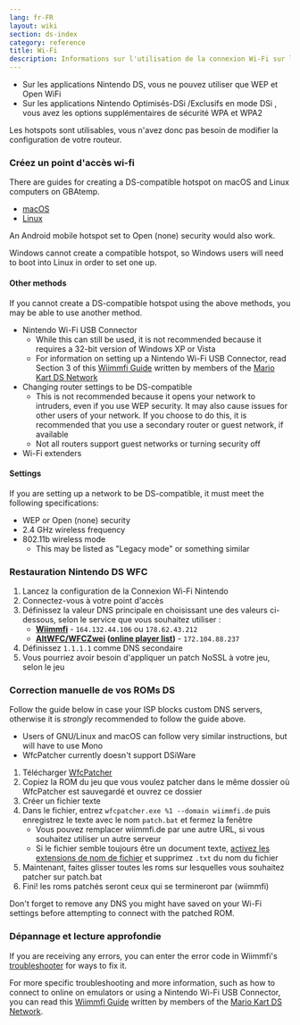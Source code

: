 ```yaml
---
lang: fr-FR
layout: wiki
section: ds-index
category: reference
title: Wi-Fi
description: Informations sur l'utilisation de la connexion Wi-Fi sur la Nintendo DS
---
```


- Sur les applications Nintendo DS, vous ne pouvez utiliser que WEP et Open WiFi
- Sur les applications Nintendo Optimisés-DSi /Exclusifs en mode DSi , vous avez les options supplémentaires de sécurité WPA et WPA2

Les hotspots sont utilisables, vous n'avez donc pas besoin de modifier la configuration de votre routeur.

### Créez un point d'accès wi-fi
There are guides for creating a DS-compatible hotspot on macOS and Linux computers on GBAtemp.
- [macOS](https://gbatemp.net/threads/571658)
- [Linux](https://gbatemp.net/threads/543283)

An Android mobile hotspot set to Open (none) security would also work.

Windows cannot create a compatible hotspot, so Windows users will need to boot into Linux in order to set one up.
#### Other methods
If you cannot create a DS-compatible hotspot using the above methods, you may be able to use another method.
- Nintendo Wi-Fi USB Connector
  - While this can still be used, it is not recommended because it requires a 32-bit version of Windows XP or Vista
  - For information on setting up a Nintendo Wi-Fi USB Connector, read Section 3 of this [Wiimmfi Guide](https://docs.google.com/document/d/1f3PChwQig40UaiPXlh-Gi5CggGiBPzyrpiecLZlT8ZE/edit?usp=sharing) written by members of the [Mario Kart DS Network](https://discord.gg/pa9bea6)
- Changing router settings to be DS-compatible
  - This is not recommended because it opens your network to intruders, even if you use WEP security. It may also cause issues for other users of your network. If you choose to do this, it is recommended that you use a secondary router or guest network, if available
  - Not all routers support guest networks or turning security off
- Wi-Fi extenders

#### Settings
If you are setting up a network to be DS-compatible, it must meet the following specifications:
- WEP or Open (none) security
- 2.4 GHz wireless frequency
- 802.11b wireless mode
  - This may be listed as "Legacy mode" or something similar

### Restauration Nintendo DS WFC
1. Lancez la configuration de la Connexion Wi-Fi Nintendo
1. Connectez-vous à votre point d'accès
1. Définissez la valeur DNS principale en choisissant une des valeurs ci-dessous, selon le service que vous souhaitez utiliser :
   - **[Wiimmfi](https://wiimmfi.de)** - `164.132.44.106` ou `178.62.43.212`
   - **[AltWFC/WFCZwei](https://save-nintendo-wifi.com/) ([online player list](http://zwei.moe:9001))** - `172.104.88.237`
1. Définissez `1.1.1.1` comme DNS secondaire
1. Vous pourriez avoir besoin d'appliquer un patch NoSSL à votre jeu, selon le jeu

### Correction manuelle de vos ROMs DS
Follow the guide below in case your ISP blocks custom DNS servers, otherwise it is *strongly* recommended to follow the guide above.

- Users of GNU/Linux and macOS can follow very similar instructions, but will have to use Mono
- WfcPatcher currently doesn't support DSiWare

1. Télécharger [WfcPatcher](https://github.com/AdmiralCurtiss/WfcPatcher/releases)
1. Copiez la ROM du jeu que vous voulez patcher dans le même dossier où WfcPatcher est sauvegardé et ouvrez ce dossier
1. Créer un fichier texte
1. Dans le fichier, entrez `wfcpatcher.exe %1 --domain wiimmfi.de` puis enregistrez le texte avec le nom `patch.bat` et fermez la fenêtre
   - Vous pouvez remplacer wiimmfi.de par une autre URL, si vous souhaitez utiliser un autre serveur
   - Si le fichier semble toujours être un document texte, [activez les extensions de nom de fichier](https://dsi.cfw.guide/file-extensions-%28windows%29) et supprimez `.txt` du nom du fichier
1. Maintenant, faites glisser toutes les roms sur lesquelles vous souhaitez patcher sur patch.bat
1. Fini! les roms patchés seront ceux qui se termineront par (wiimmfi)

Don't forget to remove any DNS you might have saved on your Wi-Fi settings before attempting to connect with the patched ROM.

### Dépannage et lecture approfondie
If you are receiving any errors, you can enter the error code in Wiimmfi's [troubleshooter](https://wiimmfi.de/error) for ways to fix it.

For more specific troubleshooting and more information, such as how to connect to online on emulators or using a Nintendo Wi-Fi USB Connector, you can read this [Wiimmfi Guide](https://docs.google.com/document/d/1f3PChwQig40UaiPXlh-Gi5CggGiBPzyrpiecLZlT8ZE/edit?usp=sharing) written by members of the [Mario Kart DS Network](https://discord.gg/pa9bea6).
